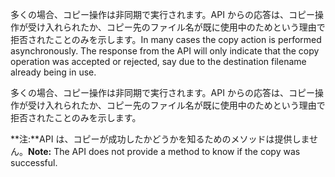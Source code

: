 <span data-ttu-id="6ae57-p104">多くの場合、コピー操作は非同期で実行されます。API からの応答は、コピー操作が受け入れられたか、コピー先のファイル名が既に使用中のためという理由で拒否されたことのみを示します。</span><span class="sxs-lookup"><span data-stu-id="6ae57-p104">In many cases the copy action is performed asynchronously. The response from the API will only indicate that the copy operation was accepted or rejected, say due to the destination filename already being in use.</span></span>

多くの場合、コピー操作は非同期で実行されます。API からの応答は、コピー操作が受け入れられたか、コピー先のファイル名が既に使用中のためという理由で拒否されたことのみを示します。

<span data-ttu-id="6ae57-131">**注:**API は、コピーが成功したかどうかを知るためのメソッドは提供しません。</span><span class="sxs-lookup"><span data-stu-id="6ae57-131">**Note:** The API does not provide a method to know if the copy was successful.</span></span>

<!-- {
  "type": "#page.annotation",
  "description": "Create a copy of an existing item.",
  "keywords": "copy existing item",
  "section": "documentation",
  "tocPath": "OneDrive/Item/Copy"
} -->
